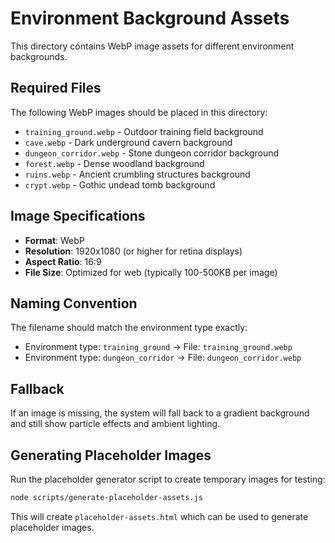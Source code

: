 # Environment Background Assets

This directory contains WebP image assets for different environment backgrounds.

## Required Files

The following WebP images should be placed in this directory:

- `training_ground.webp` - Outdoor training field background
- `cave.webp` - Dark underground cavern background
- `dungeon_corridor.webp` - Stone dungeon corridor background
- `forest.webp` - Dense woodland background
- `ruins.webp` - Ancient crumbling structures background
- `crypt.webp` - Gothic undead tomb background

## Image Specifications

- **Format**: WebP
- **Resolution**: 1920x1080 (or higher for retina displays)
- **Aspect Ratio**: 16:9
- **File Size**: Optimized for web (typically 100-500KB per image)

## Naming Convention

The filename should match the environment type exactly:

- Environment type: `training_ground` → File: `training_ground.webp`
- Environment type: `dungeon_corridor` → File: `dungeon_corridor.webp`

## Fallback

If an image is missing, the system will fall back to a gradient background and still show particle effects and ambient lighting.

## Generating Placeholder Images

Run the placeholder generator script to create temporary images for testing:

```bash
node scripts/generate-placeholder-assets.js
```

This will create `placeholder-assets.html` which can be used to generate placeholder images.

